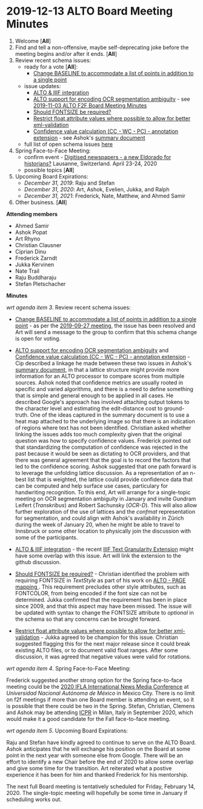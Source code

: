 # 2019-12-13 ALTO Board Meeting Minutes
1. Welcome [**All**]
2. Find and tell a non-offensive, maybe self-deprecating joke before the meeting begins and/or after it ends. [**All**]
3. Review recent schema issues:
   * ready for a vote [**All**]:
      * [Change BASELINE to accommodate a list of points in addition to a single point](https://github.com/altoxml/schema/issues/32)
   * issue updates: 
      * [ALTO &amp; IIIF integration](https://github.com/altoxml/schema/issues/45)
      * [ALTO support for encoding OCR segmentation ambiguity](https://github.com/altoxml/schema/issues/63) - see [2019-11-03 ALTO F2F Board Meeting Minutes](https://github.com/altoxml/board/blob/gh-pages/minutes/2019-11-03%20ALTO%20Board%20Meeting%20Minutes.md)
      * [Should FONTSIZE be required?](https://github.com/altoxml/schema/issues/64)
      * [Restrict float attribute values where possible to allow for better xml-validation](https://github.com/altoxml/schema/issues/62)
      * [Confidence value calculation (CC - WC - PC) - annotation extension](https://github.com/altoxml/schema/issues/23) - see Ashok's [summary document](https://docs.google.com/document/d/1JkbqfEb8pkwTdMSyjXJRfdpshlWoVbFn47uYfqB4O_Q)
   * full list of open schema issues [here](https://github.com/altoxml/schema/issues)
4. Spring Face-to-Face Meeting:
   * confirm event - [Digitised newspapers - a new Eldorado for historians?](https://impresso-project.ch/news/2019/06/12/WS5-CfP.html) Lausanne, Switzerland. April 23-24, 2020
   * possible topics [**All**]
5. Upcoming Board Expirations:
   * _December 31, 2019_: Raju and Stefan
   * _December 31, 2020_: Art, Ashok, Evelien, Jukka, and Ralph
   * _December 31, 2021_: Frederick, Nate, Matthew, and Ahmed Samir
6. Other business. [**All**]

**Attending members**
* Ahmed Samir 
* Ashok Popat
* Art Rhyno
* Christian Clausner
* Ciprian Dinu
* Frederick Zarndt 
* Jukka Kervinen
* Nate Trail
* Raju Buddharaju
* Stefan Pletschacher

 **Minutes**

_wrt agenda item 3_. Review recent schema issues:

   * [Change BASELINE to accommodate a list of points in addition to a single point](https://github.com/altoxml/schema/issues/32) - as per the [2019-09-27 meeting](https://github.com/altoxml/board/blob/gh-pages/minutes/2019-09-27%20ALTO%20Board%20Meeting%20Minutes.md), the issue has been resolved and Art will send a message to the group to confirm that this schema change is open for voting.

   * [ALTO support for encoding OCR segmentation ambiguity](https://github.com/altoxml/schema/issues/63) and [Confidence value calculation (CC - WC - PC) - annotation extension](https://github.com/altoxml/schema/issues/23) - Cip described a linkage he made between these two issues in Ashok's [summary document](https://docs.google.com/document/d/1JkbqfEb8pkwTdMSyjXJRfdpshlWoVbFn47uYfqB4O_Q), in that a lattice structure might provide more information for an ALTO processor to compare scores from multiple sources. Ashok noted that confidence metrics are usually rooted in specific and varied algorithms, and there is a need to define something that is simple and general enough to be applied in all cases. He described Google's approach has involved attaching output tokens to the character level and estimating the edit-distance cost to ground-truth. One of the ideas captured in the summary document is to use a heat map attached to the underlying image so that there is an indication of regions where text has not been identified. Christian asked whether linking the issues adds too much complexity given that the original question was how to specify confidence values. Frederick pointed out that standardizing the computation of confidence was rejected in the past because it would be seen as dictating to OCR providers, and that there was general agreement that the goal is to record the factors that led to the confidence scoring. Ashok suggested that one path forward is to leverage the unfolding lattice discussion. As a representation of an n-best list that is weighted, the lattice could provide confidence data that can be computed and help surface use cases, particulary for handwriting recognition. To this end, Art will arrange for a single-topic meeting on OCR segmentation ambiguity in January and invite Gundram Leifert (_Transkribus_) and Robert Sachunsky (_OCR-D_). This will also allow further exploration of the use of lattices and the _confmat_ representation for segmentation, and could align with Ashok's availability in Zürich during the week of January 20, when he might be able to travel to Innsbruck or some other location to physically join the discussion with some of the participants.

   * [ALTO &amp; IIIF integration](https://github.com/altoxml/schema/issues/45) - the recent [IIIF Text Granularity Extension](https://preview.iiif.io/api/text-granularity/api/extension/text-granularity/) might have some overlap with this issue. Art will link the extension to the github discussion.

   * [Should FONTSIZE be required?](https://github.com/altoxml/schema/issues/64) - Christian identified the problem with requiring FONTSIZE in _TextStyle_ as part of his work on [ALTO - PAGE mapping ](https://github.com/altoxml/schema/issues/48). This requirement precludes other style attributes, such as FONTCOLOR, from being encoded if the font size can not be determined. Jukka confirmed that the requirement has been in place since 2009, and that this aspect may have been missed. The issue will be updated with syntax to change the FONTSIZE attribute to _optional_ in the schema so that any concerns can be brought forward.

   * [Restrict float attribute values where possible to allow for better xml-validation](https://github.com/altoxml/schema/issues/62) - Jukka agreed to be champion for this issue. Christian suggested flagging this for the next major release since it could break existing ALTO files, or to document valid float ranges. After some discussion, it was agreed that negative values were valid for rotations.

_wrt agenda item 4_. Spring Face-to-Face Meeting:

Frederick suggested another strong option for the Spring face-to-face meeting could be the [2020 IFLA International News Media Conference](http://iibi.unam.mx/IFLAmedia/) at _Universidad Nacional Autónoma de México_ in Mexico City. There is no limit on f2f meetings if more than one Board member is attending an event, so it is possible that there could be two in the Spring. Stefan, Christian, Clemens and Ashok may be attending [ICPR](https://www.micc.unifi.it/icpr2020/) in Milan, Italy in September 2020, which would make it a good candidate for the Fall face-to-face meeting.

_wrt agenda item 5_. Upcoming Board Expirations:

Raju and Stefan have kindly agreed to continue to serve on the ALTO Board. Ashok anticipates that he will exchange his position on the Board at some point in the next year with someone else from Google. There will be an effort to identify a new Chair before the end of 2020 to allow some overlap and give some time for the transition. Art reiterated what a postive experience it has been for him and thanked Frederick for his mentorship.

The next full Board meeting is tentatively scheduled for Friday, February 14, 2020. The single-topic meeting will hopefully be some time in January if scheduling works out. 
